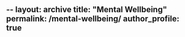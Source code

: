 --
layout: archive
title: "Mental Wellbeing"
permalink: /mental-wellbeing/
author_profile: true
---
